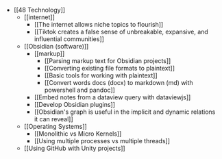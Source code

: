 - [[48 Technology]]
	- [[internet]]
		- [[The internet allows niche topics to flourish]]
		- [[Tiktok creates a false sense of unbreakable, expansive, and influential communities]]
	- [[Obsidian (software)]]
		- [[markup]]
			- [[Parsing markup text for Obsidian projects]]
			- [[Converting existing file formats to plaintext]]
			- [[Basic tools for working with plaintext]]
			- [[Convert words docs (docx) to markdown (md) with powershell and pandoc]]
		- [[Embed notes from a dataview query with dataviewjs]]
		- [[Develop Obsidian plugins]]
		- [[Obsidian's graph is useful in the implicit and dynamic relations it can reveal]]
	- [[Operating Systems]]
		- [[Monolithic vs Micro Kernels]]
		- [[Using multiple processes vs multiple threads]]
	- [[Using GitHub with Unity projects]]